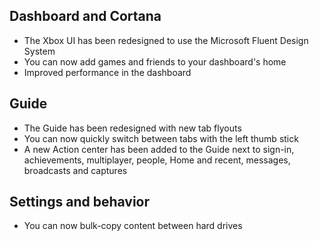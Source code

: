 ## Dashboard and Cortana
- The Xbox UI has been redesigned to use the Microsoft Fluent Design System
- You can now add games and friends to your dashboard's home
- Improved performance in the dashboard

## Guide
- The Guide has been redesigned with new tab flyouts
- You can now quickly switch between tabs with the left thumb stick
- A new Action center has been added to the Guide next to sign-in, achievements, multiplayer, people, Home and recent, messages, broadcasts and captures

## Settings and behavior
- You can now bulk-copy content between hard drives